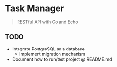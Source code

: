 # Task Manager

> RESTful API with Go and Echo

## TODO

- Integrate PostgreSQL as a database
  - Implement migration mechanism
- Document how to run/test project @ README.md
